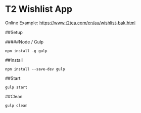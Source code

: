 # T2 Wishlist App

Online Example: https://www.t2tea.com/en/au/wishlist-bak.html

##Setup

#####Node / Gulp
```
npm install -g gulp
```

##Install
```
npm install --save-dev gulp
```

##Start
```
gulp start
```

##Clean
```
gulp clean
```
